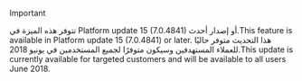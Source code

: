 > [!IMPORTANT]
> <span data-ttu-id="7cad6-101">تتوفر هذه الميزة في Platform update 15 (7.0.4841) أو إصدار أحدث.</span><span class="sxs-lookup"><span data-stu-id="7cad6-101">This feature is available in Platform update 15 (7.0.4841) or later.</span></span> <span data-ttu-id="7cad6-102">هذا التحديث متوفر حاليًا للعملاء المستهدفين وسيكون متوفرًا لجميع المستخدمين في يونيو 2018.</span><span class="sxs-lookup"><span data-stu-id="7cad6-102">This update is currently available for targeted customers and will be available to all users June 2018.</span></span>
